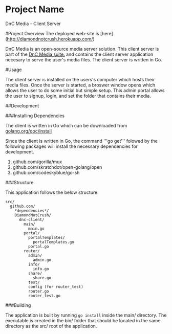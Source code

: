 # Project Name
DnC Media - Client Server

#Project Overview
The deployed web-site is [here] (http://diamondnotcrush.herokuapp.com/)

DnC Media is an open-source media server solution. This client server is part of the [DnC Media suite.](https://github.com/DiamondNotCrush/dnc-web) and contains the client server application necesary to serve the user's media files. The client server is written in Go.

#Usage

The client server is installed on the users's computer which hosts their media files. Once the server is started, a broswer window opens which allows the user to do some initial but simple setup. This admin portal allows the user to signup, login, and set the folder that contains their media.

##Development

###Installing Dependencies

The client is written in Go which can be downloaded from [golang.org/doc/install](https://golang.org/doc/install)

Since the client is written in Go, the command '''go get''' folowed by the following packages will install the necessary dependencies for development.
  1. github.com/gorilla/mux
  1. github.com/skratchdot/open-golang/open
  1. github.com/codeskyblue/go-sh

###Structure

This application follows the below structure:
```
src/
  github.com/
    *dependencies*/
    DiamondNotCrush/
      dnc-client/
        main/
          main.go
        portal/
          portalTemplates/
            portalTemplates.go
          portal.go
        router/
          admin/
            admin.go
          info/
            info.go
          share/
            share.go
          test/
          config (for router_test)
          router.go
          router_test.go
```
###Building

The application is built by running ```go install``` inside the main/ directory. The executable is created in the bin/ folder that should be located in the same directory as the src/ root of the application.
